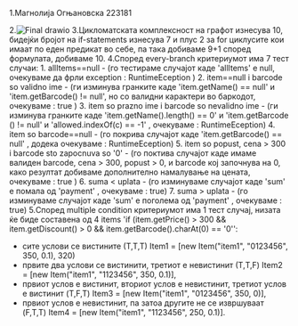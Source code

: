 1.Магнолија Огњановска 223181



2.![Final drawio](https://github.com/Magnolija10/SI_2024_lab2_223181/assets/164095051/6ba0a7ea-c81e-47c7-9392-7fa69d45cb8f)
3.Цикломатската комплексност на графот изнесува 10, бидејќи бројот на if-statements изнесува 7 и плус 2 за for циклусите кои имаат по еден предикат во себе, па така добиваме 9+1  според формулата, добиваме 10.
4.Според every-branch критериумот има 7 тест случаи:
     1. allItems==null - (го тестираме случајот каде 'allItems' e null, очекуваме да фрли exception : RuntimeEception ) 
     2. item==null i barcode so validno ime - (ги изминува гранките каде 'item.getName() == null' и 'item.getBarcode() != null', но со валидни карактери во баркодот, очекуваме : true )
     3. item so prazno ime i barcode so nevalidno ime - (ги изминува гранките каде 'item.getName().length() == 0' и 'item.getBarcode () != null' и 'allowed.indexOf(c) == -1' , очекуваме : RuntimeEception)
     4. item so barcode==null - (го покрива случајот каде 'item.getBarcode() == null'  , додека очекуваме : RuntimeEception)
     5. item so  popust, cena > 300 i barcode sto zapocnuva so '0' - (го поктива случајот каде имаме валиден barcode, cena >  300, popust > 0, и barcode кој започнува на 0, како резултат добиваме дополнително намалување на цената, очекуваме : true ) 
     6. suma < uplata - (го изминуваме случајот каде 'sum' е помала од 'payment' , очекуваме : true)
     7. suma > uplata - (го изминуваме случајот каде 'sum' е поголема од 'payment' , очекуваме : true)
5.Според multiple condition критериумот има 1 тест случај, низата ќе биде составена од 4 items 'if (item.getPrice() > 300 && item.getDiscount() > 0 && item.getBarcode().charAt(0) == '0'':

 - сите услови се вистините (Т,Т,Т) Item1 = [new Item("item1", "0123456", 350, 0.1), 320)
 - првите два услови се вистинити, третиот е невистинит (Т,T,F) Item2 = [new Item("item1", "1123456", 350, 0.1)],
 - првиот услов е вистинит, вториот услов е невистинит, третиот услов е вистинит (T,F,T) Item3 = [new Item("item1", "0123456", 350, 0)],
 - првиот услов е невистинит, па затоа другите не се извршуваат (F,T,T) Item4 = [new Item("item1", "1123456", 250, 0.1)].
